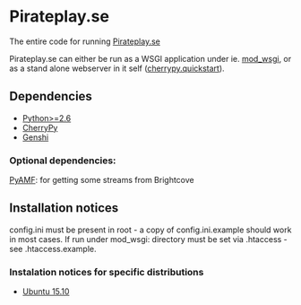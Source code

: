 # Pirateplay.se #
The entire code for running [Pirateplay.se](http://pirateplay.se)

Pirateplay.se can either be run as a WSGI application under ie. [mod_wsgi](http://code.google.com/p/modwsgi/), or
as a stand alone webserver in it self ([cherrypy.quickstart](http://docs.cherrypy.org/dev/refman/cherrypy.html#cherrypy.quickstart)).

## Dependencies ##
* [Python>=2.6](http://python.org/)
* [CherryPy](http://cherrypy.org/)
* [Genshi](http://genshi.edgewall.org/)

### Optional dependencies: ###
[PyAMF](http://www.pyamf.org/): for getting some streams from Brightcove

## Installation notices ##
config.ini must be present in root - a copy of config.ini.example should work
in most cases. If run under mod_wsgi: directory must be set via .htaccess - see
.htaccess.example.

### Instalation notices for specific distributions ###

* [Ubuntu 15.10](./ubuntu_README.md)